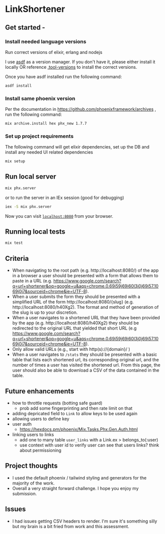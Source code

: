 # LinkShortener

## Get started -

### Install needed language versions

Run correct versions of elixir, erlang and nodejs

I use [asdf](https://asdf-vm.com/) as a version manager. If you don't have it, please either install it locally OR reference [.tool-versions](./tool-versions) to install the correct versions.

Once you have asdf installed run the following command:

```bash
asdf install
```

### Install same phoenix version

Per the documentation in https://github.com/phoenixframework/archives , run the following command:

```bash
mix archive.install hex phx_new 1.7.7
```

### Set up project requirements

The following command will get elixir dependencies, set up the DB and install any needed UI related dependencies

```bash
mix setup
```

## Run local server

```bash
mix phx.server
```

or to run the server in an IEx session (good for debugging)

```bash
iex -S mix phx.server
```

Now you can visit [`localhost:8080`](http://localhost:8080) from your browser.

## Running local tests

```bash
mix test
```

## Criteria

- When navigating to the root path (e.g. http://localhost:8080/) of the app in a browser a user should be presented with a form that allows them to paste in a URL (e.g. https://www.google.com/search?q=url+shortener&oq=google+u&aqs=chrome.0.69i59j69i60l3j0j69i57.1069j0j7&sourceid=chrome&ie=UTF-8).
- When a user submits the form they should be presented with a simplified URL of the form http://localhost:8080/{slug} (e.g. http://localhost:8080/h40Xg2). The format and method of generation of the slug is up to your discretion.
- When a user navigates to a shortened URL that they have been provided by the app (e.g. http://localhost:8080/h40Xg2) they should be redirected to the original URL that yielded that short URL (e.g https://www.google.com/search?q=url+shortener&oq=google+u&aqs=chrome.0.69i59j69i60l3j0j69i57.1069j0j7&sourceid=chrome&ie=UTF-8).
- Only allow valid URLs (e.g., start with http(s)://{domain}/ )
- When a user navigates to `/stats` they should be presented with a basic table that lists each shortened url, its corresponding original url, and the number of times a user has visited the shortened url. From this page, the user should also be able to download a CSV of the data contained in the table.

## Future enhancements

- how to throttle requests (botting safe guard)
   - prob add some fingerprinting and then rate limit on that
- adding depricated field to `Link` to allow keys to be used again
- allowing users to define key
- user auth
   - https://hexdocs.pm/phoenix/Mix.Tasks.Phx.Gen.Auth.html
- linking users to links
   - add one to many table `user_links` with a Link.ex > belongs_to(:user)
   - use context with user id to verify user can see that users links? think about permissioning

## Project thoughts

- I used the default phoenix / tailwind styling and generators for the majority of the work.
- Overall a very straight forward challenge. I hope you enjoy my submission.

## Issues

- I had issues getting CSV headers to render. I'm sure it's something silly but my brain is a bit fried from work and this assessment.
